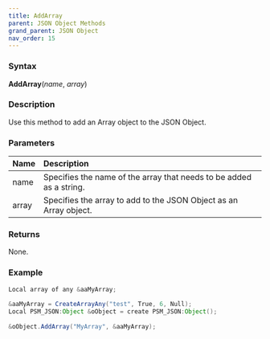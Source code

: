 ```yaml
---
title: AddArray
parent: JSON Object Methods
grand_parent: JSON Object
nav_order: 15
---
```


### [](#header-3)Syntax

**AddArray**(_name_, _array_)

### [](#header-3)Description

Use this method to add an Array object to the JSON Object.

### [](#header-3)Parameters

| Name           | Description                                                                      |
|:---------------|:---------------------------------------------------------------------------------|
| name           | Specifies the name of the array that needs to be added as a string.              |
| array          | Specifies the array to add to the JSON Object as an Array object.                |


### [](#header-3)Returns

None.

### [](#header-3)Example

```java
Local array of any &aaMyArray;
   
&aaMyArray = CreateArrayAny("test", True, 6, Null);
Local PSM_JSON:Object &oObject = create PSM_JSON:Object();
   
&oObject.AddArray("MyArray", &aaMyArray);
```
